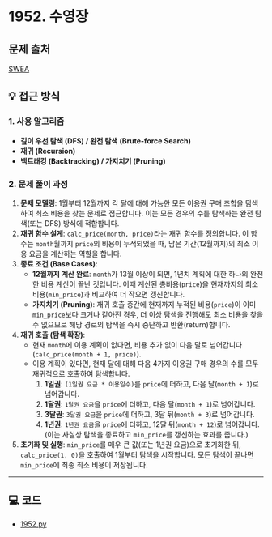 # 1952. 수영장

## 문제 출처
[SWEA](https://swexpertacademy.com/main/talk/solvingClub/problemView.do?solveclubId=AZgvQCv6GNXHBIT9&contestProbId=AV5PpFQaAQMDFAUq&probBoxId=AZjE2kOaAXDHBIO0&type=PROBLEM&problemBoxTitle=8%EC%9B%94+3-4%EC%A3%BC%EC%B0%A8%288%2F28%EA%B9%8C%EC%A7%80+%ED%91%B8%EC%8B%9C%EC%98%A4%29&problemBoxCnt=4)

## 💡 접근 방식

### 1. 사용 알고리즘
* **깊이 우선 탐색 (DFS) / 완전 탐색 (Brute-force Search)**
* **재귀 (Recursion)**
* **백트래킹 (Backtracking) / 가지치기 (Pruning)**

### 2. 문제 풀이 과정
1.  **문제 모델링**: 1월부터 12월까지 각 달에 대해 가능한 모든 이용권 구매 조합을 탐색하여 최소 비용을 찾는 문제로 접근합니다. 이는 모든 경우의 수를 탐색하는 완전 탐색(또는 DFS) 방식에 적합합니다.
2.  **재귀 함수 설계**: `calc_price(month, price)`라는 재귀 함수를 정의합니다. 이 함수는 `month`월까지 `price`의 비용이 누적되었을 때, 남은 기간(12월까지)의 최소 이용 요금을 계산하는 역할을 합니다.
3.  **종료 조건 (Base Cases)**:
    * **12월까지 계산 완료**: `month`가 13월 이상이 되면, 1년치 계획에 대한 하나의 완전한 비용 계산이 끝난 것입니다. 이때 계산된 총비용(`price`)을 현재까지의 최소 비용(`min_price`)과 비교하여 더 작으면 갱신합니다.
    * **가지치기 (Pruning)**: 재귀 호출 중간에 현재까지 누적된 비용(`price`)이 이미 `min_price`보다 크거나 같아진 경우, 더 이상 탐색을 진행해도 최소 비용을 찾을 수 없으므로 해당 경로의 탐색을 즉시 중단하고 반환(return)합니다.
4.  **재귀 호출 (탐색 확장)**:
    * 현재 `month`에 이용 계획이 없다면, 비용 추가 없이 다음 달로 넘어갑니다 (`calc_price(month + 1, price)`).
    * 이용 계획이 있다면, 현재 달에 대해 다음 4가지 이용권 구매 경우의 수를 모두 재귀적으로 호출하여 탐색합니다.
        1.  **1일권**: `(1일권 요금 * 이용일수)`를 `price`에 더하고, 다음 달(`month + 1`)로 넘어갑니다.
        2.  **1달권**: `1달권 요금`을 `price`에 더하고, 다음 달(`month + 1`)로 넘어갑니다.
        3.  **3달권**: `3달권 요금`을 `price`에 더하고, 3달 뒤(`month + 3`)로 넘어갑니다.
        4.  **1년권**: `1년권 요금`을 `price`에 더하고, 12달 뒤(`month + 12`)로 넘어갑니다. (이는 사실상 탐색을 종료하고 `min_price`를 갱신하는 효과를 줍니다.)
5.  **초기화 및 실행**: `min_price`를 매우 큰 값(또는 1년권 요금)으로 초기화한 뒤, `calc_price(1, 0)`을 호출하여 1월부터 탐색을 시작합니다. 모든 탐색이 끝나면 `min_price`에 최종 최소 비용이 저장됩니다.

---

## 💻 코드
* [1952.py](1952.py)